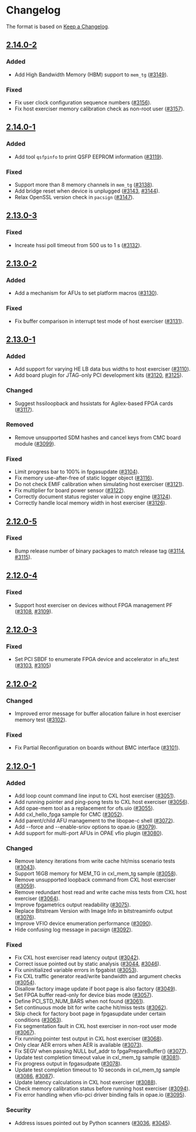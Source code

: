 # Changelog

The format is based on [Keep a Changelog](https://keepachangelog.com/en/1.1.0/).

## [2.14.0-2]

### Added

- Add High Bandwidth Memory (HBM) support to `mem_tg` ([#3149]).

### Fixed

- Fix user clock configuration sequence numbers ([#3156]).
- Fix host exerciser memory calibration check as non-root user ([#3157]).

[2.14.0-2]: https://github.com/OFS/opae-sdk/compare/2.14.0-1...2.14.0-2
[#3149]: https://github.com/OFS/opae-sdk/pull/3149
[#3156]: https://github.com/OFS/opae-sdk/pull/3156
[#3157]: https://github.com/OFS/opae-sdk/pull/3157

## [2.14.0-1]

### Added

- Add tool `qsfpinfo` to print QSFP EEPROM information ([#3119]).

### Fixed

- Support more than 8 memory channels in `mem_tg` ([#3138]).
- Add bridge reset when device is unplugged ([#3143], [#3144]).
- Relax OpenSSL version check in `pacsign` ([#3147]).

[2.14.0-1]: https://github.com/OFS/opae-sdk/compare/2.13.0-3...2.14.0-1
[#3119]: https://github.com/OFS/opae-sdk/pull/3119
[#3138]: https://github.com/OFS/opae-sdk/pull/3138
[#3143]: https://github.com/OFS/opae-sdk/pull/3143
[#3144]: https://github.com/OFS/opae-sdk/pull/3144
[#3147]: https://github.com/OFS/opae-sdk/pull/3147

## [2.13.0-3]

### Fixed

- Increate hssi poll timeout from 500 us to 1 s ([#3132]).

[2.13.0-3]: https://github.com/OFS/opae-sdk/compare/2.13.0-2...2.13.0-3
[#3132]: https://github.com/OFS/opae-sdk/pull/3132

## [2.13.0-2]

### Added

- Add a mechanism for AFUs to set platform macros ([#3130]).

### Fixed

- Fix buffer comparison in interrupt test mode of host exerciser ([#3131]).

[2.13.0-2]: https://github.com/OFS/opae-sdk/compare/2.13.0-1...2.13.0-2
[#3130]: https://github.com/OFS/opae-sdk/pull/3130
[#3131]: https://github.com/OFS/opae-sdk/pull/3131

## [2.13.0-1]

### Added

- Add support for varying HE LB data bus widths to host exerciser ([#3110]).
- Add board plugin for JTAG-only PCI development kits ([#3120], [#3125]).

### Changed

- Suggest hssiloopback and hssistats for Agilex-based FPGA cards ([#3117]).

### Removed

- Remove unsupported SDM hashes and cancel keys from CMC board module ([#3099]).

### Fixed

- Limit progress bar to 100% in fpgasupdate ([#3104]).
- Fix memory use-after-free of static logger object ([#3116]).
- Do not check EMIF calibration when simulating host exerciser ([#3121]).
- Fix multiplier for board power sensor ([#3122]).
- Correctly document status register value in copy engine ([#3124]).
- Correctly handle local memory width in host exerciser ([#3126]).

[2.13.0-1]: https://github.com/OFS/opae-sdk/compare/2.12.0-1...2.13.0-1
[#3099]: https://github.com/OFS/opae-sdk/pull/3099
[#3104]: https://github.com/OFS/opae-sdk/pull/3104
[#3110]: https://github.com/OFS/opae-sdk/pull/3110
[#3116]: https://github.com/OFS/opae-sdk/pull/3116
[#3117]: https://github.com/OFS/opae-sdk/pull/3117
[#3120]: https://github.com/OFS/opae-sdk/pull/3120
[#3125]: https://github.com/OFS/opae-sdk/pull/3125
[#3121]: https://github.com/OFS/opae-sdk/pull/3121
[#3122]: https://github.com/OFS/opae-sdk/pull/3122
[#3124]: https://github.com/OFS/opae-sdk/pull/3124
[#3126]: https://github.com/OFS/opae-sdk/pull/3126

## [2.12.0-5]

### Fixed

- Bump release number of binary packages to match release tag ([#3114], [#3115]).

[2.12.0-5]: https://github.com/OFS/opae-sdk/compare/2.12.0-4...2.12.0-5
[#3114]: https://github.com/OFS/opae-sdk/pull/3114
[#3115]: https://github.com/OFS/opae-sdk/pull/3115

## [2.12.0-4]

### Fixed

- Support host exerciser on devices without FPGA management PF ([#3108], [#3109]).

[2.12.0-4]: https://github.com/OFS/opae-sdk/compare/2.12.0-3...2.12.0-4
[#3108]: https://github.com/OFS/opae-sdk/pull/3108
[#3109]: https://github.com/OFS/opae-sdk/pull/3109

## [2.12.0-3]

### Fixed

- Set PCI SBDF to enumerate FPGA device and accelerator in afu_test ([#3103], [#3105])

[2.12.0-3]: https://github.com/OFS/opae-sdk/compare/2.12.0-2...2.12.0-3
[#3103]: https://github.com/OFS/opae-sdk/pull/3103
[#3105]: https://github.com/OFS/opae-sdk/pull/3105

## [2.12.0-2]

### Changed

- Improved error message for buffer allocation failure in host exerciser memory test ([#3102]).

### Fixed

- Fix Partial Reconfiguration on boards without BMC interface ([#3101]).

[2.12.0-2]: https://github.com/OFS/opae-sdk/compare/2.12.0-1...2.12.0-2
[#3101]: https://github.com/OFS/opae-sdk/pull/3101
[#3102]: https://github.com/OFS/opae-sdk/pull/3102

## [2.12.0-1]

### Added

- Add loop count command line input to CXL host exerciser ([#3051]).
- Add running pointer and ping-pong tests to CXL host exerciser ([#3056]).
- Add opae-mem tool as a replacement for ofs.uio ([#3055]).
- Add cxl_hello_fpga sample for CMC ([#3052]).
- Add parent/child AFU management to the libopae-c shell ([#3072]).
- Add --force and --enable-sriov options to opae.io ([#3079]).
- Add support for multi-port AFUs in OPAE vfio plugin ([#3080]).

### Changed

- Remove latency iterations from write cache hit/miss scenario tests ([#3043]).
- Support 16GB memory for MEM_TG in cxl_mem_tg sample ([#3058]).
- Remove unsupported loopback command from CXL host exerciser ([#3059]).
- Remove redundant host read and write cache miss tests from CXL host exerciser ([#3064]).
- Improve fpgametrics output readability ([#3075]).
- Replace Bitstream Version with Image Info in bitstreaminfo output ([#3076]).
- Improve VFIO device enumeration performance ([#3090]).
- Hide confusing log message in pacsign ([#3092]).

### Fixed

- Fix CXL host exerciser read latency output ([#3042]).
- Correct issue pointed out by static analysis ([#3044], [#3046]).
- Fix uninitialized variable errors in fpgabist ([#3053]).
- Fix CXL traffic generator read/write bandwidth and argument checks ([#3054]).
- Disallow factory image update if boot page is also factory ([#3049]).
- Set FPGA buffer read-only for device bias mode ([#3057]).
- Define PCI_STD_NUM_BARS when not found ([#3061]).
- Set continuous mode bit for write cache hit/miss tests ([#3062]).
- Skip check for factory boot page in fpgasupdate under certain conditions ([#3063]).
- Fix segmentation fault in CXL host exerciser in non-root user mode ([#3067]).
- Fix running pointer test output in CXL host exerciser ([#3068]).
- Only clear AER errors when AER is available ([#3073]).
- Fix SEGV when passing NULL buf_addr to fpgaPrepareBuffer() ([#3077]).
- Update test completion timeout value in cxl_mem_tg sample ([#3081]).
- Fix progress output in fpgasudpate ([#3078]).
- Update test completion timeout to 10 seconds in cxl_mem_tg sample ([#3086], [#3087]).
- Update latency calculations in CXL host exerciser ([#3088]).
- Check memory calibration status before running host exerciser ([#3094]).
- Fix error handling when vfio-pci driver binding fails in opae.io ([#3095]).

### Security

- Address issues pointed out by Python scanners ([#3036], [#3045]).

[2.12.0-1]: https://github.com/OFS/opae-sdk/compare/2.10.0-1...2.12.0-1
[#3036]: https://github.com/OFS/opae-sdk/pull/3036
[#3042]: https://github.com/OFS/opae-sdk/pull/3042
[#3043]: https://github.com/OFS/opae-sdk/pull/3043
[#3044]: https://github.com/OFS/opae-sdk/pull/3044
[#3045]: https://github.com/OFS/opae-sdk/pull/3045
[#3046]: https://github.com/OFS/opae-sdk/pull/3046
[#3049]: https://github.com/OFS/opae-sdk/pull/3049
[#3051]: https://github.com/OFS/opae-sdk/pull/3051
[#3052]: https://github.com/OFS/opae-sdk/pull/3052
[#3053]: https://github.com/OFS/opae-sdk/pull/3053
[#3054]: https://github.com/OFS/opae-sdk/pull/3054
[#3055]: https://github.com/OFS/opae-sdk/pull/3055
[#3056]: https://github.com/OFS/opae-sdk/pull/3056
[#3057]: https://github.com/OFS/opae-sdk/pull/3057
[#3058]: https://github.com/OFS/opae-sdk/pull/3058
[#3059]: https://github.com/OFS/opae-sdk/pull/3059
[#3061]: https://github.com/OFS/opae-sdk/pull/3061
[#3062]: https://github.com/OFS/opae-sdk/pull/3062
[#3063]: https://github.com/OFS/opae-sdk/pull/3063
[#3064]: https://github.com/OFS/opae-sdk/pull/3064
[#3067]: https://github.com/OFS/opae-sdk/pull/3067
[#3068]: https://github.com/OFS/opae-sdk/pull/3068
[#3072]: https://github.com/OFS/opae-sdk/pull/3072
[#3073]: https://github.com/OFS/opae-sdk/pull/3073
[#3075]: https://github.com/OFS/opae-sdk/pull/3075
[#3076]: https://github.com/OFS/opae-sdk/pull/3076
[#3077]: https://github.com/OFS/opae-sdk/pull/3077
[#3078]: https://github.com/OFS/opae-sdk/pull/3078
[#3079]: https://github.com/OFS/opae-sdk/pull/3079
[#3080]: https://github.com/OFS/opae-sdk/pull/3080
[#3081]: https://github.com/OFS/opae-sdk/pull/3081
[#3086]: https://github.com/OFS/opae-sdk/pull/3086
[#3087]: https://github.com/OFS/opae-sdk/pull/3087
[#3088]: https://github.com/OFS/opae-sdk/pull/3088
[#3090]: https://github.com/OFS/opae-sdk/pull/3090
[#3092]: https://github.com/OFS/opae-sdk/pull/3092
[#3094]: https://github.com/OFS/opae-sdk/pull/3094
[#3095]: https://github.com/OFS/opae-sdk/pull/3095
